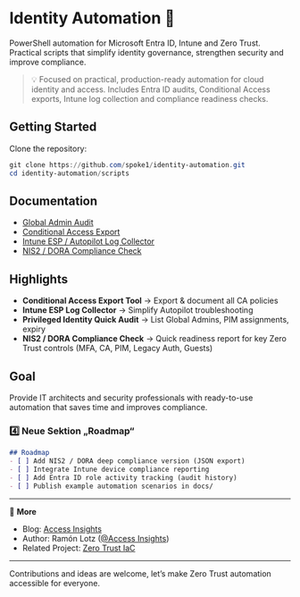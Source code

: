# Identity Automation 🚀

PowerShell automation for Microsoft Entra ID, Intune and Zero Trust.
Practical scripts that simplify identity governance, strengthen security and improve compliance.

> 💡 Focused on practical, production-ready automation for cloud identity and access.
> Includes Entra ID audits, Conditional Access exports, Intune log collection and compliance readiness checks.

## Getting Started

Clone the repository:
```powershell
git clone https://github.com/spoke1/identity-automation.git
cd identity-automation/scripts
```

## Documentation
- [Global Admin Audit](docs/GlobalAdmins.md)
- [Conditional Access Export](docs/ConditionalAccessExport.md)
- [Intune ESP / Autopilot Log Collector](docs/IntuneESPCollector.md)
- [NIS2 / DORA Compliance Check](docs/NIS2Compliance.md)

## Highlights
- **Conditional Access Export Tool** → Export & document all CA policies  
- **Intune ESP Log Collector** → Simplify Autopilot troubleshooting  
- **Privileged Identity Quick Audit** → List Global Admins, PIM assignments, expiry 
- **NIS2 / DORA Compliance Check** → Quick readiness report for key Zero Trust controls (MFA, CA, PIM, Legacy Auth, Guests)  

## Goal
Provide IT architects and security professionals with ready-to-use automation that saves time and improves compliance.  

### 4️⃣ Neue Sektion „Roadmap“
```markdown
## Roadmap
- [ ] Add NIS2 / DORA deep compliance version (JSON export)
- [ ] Integrate Intune device compliance reporting
- [ ] Add Entra ID role activity tracking (audit history)
- [ ] Publish example automation scenarios in docs/
```

---

📘 **More**
- Blog: [Access Insights](https://access-insights.com)
- Author: Ramón Lotz ([@Access Insights](https://linkedin.com/in/ramonlotz))
- Related Project: [Zero Trust IaC](https://github.com/spoke1/zero-trust-iac)

---

Contributions and ideas are welcome, let’s make Zero Trust automation accessible for everyone.
